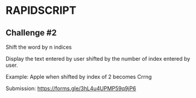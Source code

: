 # RAPIDSCRIPT

## Challenge #2
Shift the word by n indices

Display the text entered by user shifted by the number of index entered by user. 

Example: Apple when shifted by index of 2 becomes Crrng

Submission: https://forms.gle/3hL4u4UPMP59q9jP6